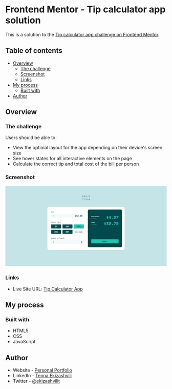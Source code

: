 # Frontend Mentor - Tip calculator app solution

This is a solution to the [Tip calculator app challenge on Frontend Mentor](https://www.frontendmentor.io/challenges/tip-calculator-app-ugJNGbJUX).

## Table of contents

- [Overview](#overview)
  - [The challenge](#the-challenge)
  - [Screenshot](#screenshot)
  - [Links](#links)
- [My process](#my-process)
  - [Built with](#built-with)
- [Author](#author)

## Overview

### The challenge

Users should be able to:

- View the optimal layout for the app depending on their device's screen size
- See hover states for all interactive elements on the page
- Calculate the correct tip and total cost of the bill per person

### Screenshot

![](./screenshot.jpg)

### Links

- Live Site URL: [Tip Calculator App](https://ekizashvilit.github.io/tip-calculator-app/)

## My process

### Built with

- HTML5
- CSS
- JavaScript

## Author

- Website - [Personal Portfolio](https://ekizashvilit.github.io/personal-portfolio/)
- LinkedIn - [Teona Ekizashvili](https://www.linkedin.com/in/teona-ekizashvili-ba5725239/)
- Twitter - [@ekizashvilit](https://twitter.com/ekizashvilit)
